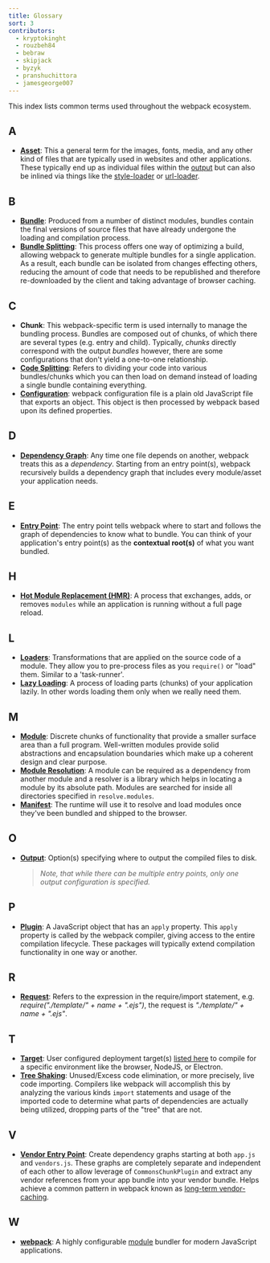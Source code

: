 ```yaml
---
title: Glossary
sort: 3
contributors:
  - kryptokinght
  - rouzbeh84
  - bebraw
  - skipjack
  - byzyk
  - pranshuchittora
  - jamesgeorge007
---
```


This index lists common terms used throughout the webpack ecosystem.


## A

- [__Asset__](/guides/asset-management/): This a general term for the images, fonts, media, and any other kind of files that are typically used in websites and other applications. These typically end up as individual files within the [output](/glossary/#o) but can also be inlined via things like the [style-loader](/loaders/style-loader) or [url-loader](/loaders/url-loader).


## B

- [__Bundle__](/guides/getting-started/#creating-a-bundle): Produced from a number of distinct modules, bundles contain the final versions of source files that have already undergone the loading and compilation process.
- [__Bundle Splitting__](/guides/code-splitting): This process offers one way of optimizing a build, allowing webpack to generate multiple bundles for a single application. As a result, each bundle can be isolated from changes effecting others, reducing the amount of code that needs to be republished and therefore re-downloaded by the client and taking advantage of browser caching.


## C

- __Chunk__: This webpack-specific term is used internally to manage the bundling process. Bundles are composed out of chunks, of which there are several types (e.g. entry and child). Typically, _chunks_ directly correspond with the output _bundles_ however, there are some configurations that don't yield a one-to-one relationship.
- [__Code Splitting__](/guides/code-splitting/): Refers to dividing your code into various bundles/chunks which you can then load on demand instead of loading a single bundle containing everything.
- [__Configuration__](/concepts/configuration/): webpack configuration file is a plain old JavaScript file that exports an object. This object is then processed by webpack based upon its defined properties.


## D

- [__Dependency Graph__](/concepts/dependency-graph): Any time one file depends on another, webpack treats this as a _dependency_. Starting from an entry point(s), webpack recursively builds a dependency graph that includes every module/asset your application needs.


## E

- [__Entry Point__](/concepts/entry-points): The entry point tells webpack where to start and follows the graph of dependencies to know what to bundle. You can think of your application's entry point(s) as the __contextual root(s)__ of what you want bundled.


## H

- [__Hot Module Replacement (HMR)__](/concepts/hot-module-replacement): A process that exchanges, adds, or removes  `modules` while an application is running without a full page reload.


## L

- [__Loaders__](/concepts/loaders): Transformations that are applied on the source code of a module. They allow you to pre-process files as you `require()` or "load" them. Similar to a 'task-runner'.
- [__Lazy Loading__](/guides/lazy-loading): A process of loading parts (chunks) of your application lazily. In other words loading them only when we really need them.


## M

- [__Module__](/concepts/modules): Discrete chunks of functionality that provide a smaller surface area than a full program. Well-written modules provide solid abstractions and encapsulation boundaries which make up a coherent design and clear purpose.
- [__Module Resolution__](/concepts/module-resolution/): A module can be required as a dependency from another module and a resolver is a library which helps in locating a module by its absolute path. Modules are searched for inside all directories specified in `resolve.modules`.
- [__Manifest__](/concepts/manifest): The runtime will use it to resolve and load modules once they've been bundled and shipped to the browser.


## O

- [__Output__](/concepts/output): Option(s) specifying where to output the compiled files to disk.
  > _Note, that while there can be multiple entry points, only one output configuration is specified._


## P

- [__Plugin__](/concepts/plugins): A JavaScript object that has an `apply` property. This `apply` property is called by the webpack compiler, giving access to the entire compilation lifecycle. These packages will typically extend compilation functionality in one way or another.


## R

- [__Request__](/guides/dependency-management/): Refers to the expression in the require/import statement, e.g. _require("./template/" + name + ".ejs")_, the request is _"./template/" + name + ".ejs"_.


## T

- [__Target__](/configuration/target/): User configured deployment target(s) [listed here](/configuration/target/) to compile for a specific environment like the browser, NodeJS, or Electron.
- [__Tree Shaking__](/guides/tree-shaking/): Unused/Excess code elimination, or more precisely, live code importing. Compilers like webpack will accomplish this by analyzing the various kinds `import` statements and usage of the imported code to determine what parts of dependencies are actually being utilized, dropping parts of the "tree" that are not.


## V

- [__Vendor Entry Point__](/concepts/entry-points/#separate-app-and-vendor-entries): Create dependency graphs starting at both `app.js` and `vendors.js`. These graphs are completely separate and independent of each other to allow leverage of `CommonsChunkPlugin` and extract any vendor references from your app bundle into your vendor bundle. Helps achieve a common pattern in webpack known as [long-term vendor-caching](/guides/caching/).


## W

- [__webpack__](/): A highly configurable [module](/concepts/modules) bundler for modern JavaScript applications.
